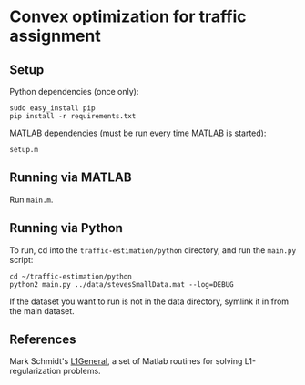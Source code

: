 Convex optimization for traffic assignment
==========================================

Setup
-----
Python dependencies (once only):

    sudo easy_install pip
    pip install -r requirements.txt

MATLAB dependencies (must be run every time MATLAB is started):

    setup.m

Running via MATLAB
-------------------
Run `main.m`.

Running via Python
-------------------
To run, cd into the `traffic-estimation/python` directory, and run the `main.py`
script:
```
cd ~/traffic-estimation/python
python2 main.py ../data/stevesSmallData.mat --log=DEBUG
```
If the dataset you want to run is not in the data directory, symlink it in
from the main dataset.

References
--------
Mark Schmidt's [L1General](http://www.di.ens.fr/~mschmidt/Software/L1General.html), a set of Matlab routines for solving L1-regularization problems. 
